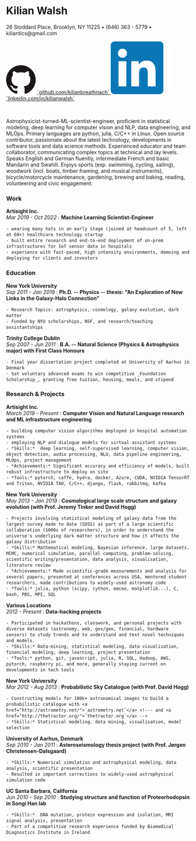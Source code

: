 <div id="page-wrap">

# Kilian Walsh

<p class="deets"> 26 Stoddard Place, Brooklyn, NY 11225 • (646) 363 - 5779 • kiliantics@gmail.com </p>

<p class="deets">
  <img src="assets/octo.svg">
    <a href="https://github.com/kilianbreathnach">
      `github.com/kilianbreathnach`
    </a>
  <img src="assets/in.svg">
    <a href="https://www.linkedin.com/in/kilianwalsh">
      `linkedin.com/in/kilianwalsh`
    </a>
</p>


<br>


Astrophysicist-turned-ML-scientist-engineer, proficient in statistical modeling, deep learning for computer vision and NLP, data engineering, and MLOps. Primary languages are python, julia, C/C++ in Linux.
Open source contributor, passionate about the latest technology, developments in software tools and data science methods.
Experienced educator and team collaborator, communicating complex topics at technical and lay levels.
Speaks English and German fluently, intermediate French and basic Mandarin and Swahili.
Enjoys sports (esp. swimming, cycling, sailing), woodwork (incl. boats, timber framing, and musical instruments), bicycle/motorcycle maintenance, gardening, brewing and baking, reading, volunteering and civic engagement.


### Work

__Artisight Inc.__ </br> <span>*Mar 2019 - Oct 2022* </span>
:   __Machine Learning Scientist-Engineer__

    - wearing many hats in an early stage (joined at headcount of 5, left at 60+) healthcare technology startup
    - built entire research and end-to-end deployment of on-prem infrastructures for IoT sensor data in hospitals
    - experience with fast-paced, high intensity environments, demoing and deploying for clients and investors


### Education

__New York University__ </br> <span>*Sep 2011 - Jan 2019* </span>
:   __Ph.D.  -- Physics -- thesis: "An Exploration of New Links in the Galaxy-Halo Connection"__

    - Research Topics: astrophysics, cosmology, galaxy evolution, dark matter
    - Funded by NYU scholarships, NSF, and research/teaching assistantships

__Trinity College Dublin__ </br> <span>*Sep 2007 - Jun 2011*</span>
:   __B.A. -- Natural Science (Physics & Astrophysics major) with First Class Honours__

    - Final year dissertation project completed at University of Aarhus in Denmark
    - Sat voluntary advanced exams to win competitive _Foundation Scholarship_, granting free tuition, housing, meals, and stipend


### Research & Projects

__Artisight Inc.__ </br> <span>*March 2019 - Present*</span>
:   __Computer Vision and Natural Language research and ML infrastructure engineering__

    - building computer vision algorithms deployed in hospital automation systems
    - employing NLP and dialogue models for virtual assistant systems
    - *Skills:*  deep learning, self-supervised learning, computer vision, object detection, audio processing, NLU, data pipeline engineering, MLOps, project management
    - *Achievements:* Significant accuracy and efficiency of models, built robust infrastructure to deploy on site
    - *Tools:* pytorch, caffe, hydra, docker, Azure, CUDA, NVIDIA TensorRT and Triton, NVIDIA TAO, C/C++, django, flask, rabbitmq, kafka

__New York University__ </br> <span>*May 2013 - Jan 2019*</span>
:   __Cosmological large scale structure and galaxy evolution (with Prof. Jeremy Tinker and David Hogg)__

    - Projects involving statistical modeling of galaxy data from the largest survey made to date (SDSS) as part of a large scientific collaboration (1000s of researchers), in order to understand the universe's underlying dark matter structure and how it affects the galaxy distribution
    - *Skills:* Mathematical modeling, Bayesian inference, large datasets, MCMC, numerical simulation, parallel computing, problem-solving, scientific writing/presentation, data analysis, visualisation, literature review
    - *Achievements:* Made scientific-grade measurements and analysis for several papers, presented at conferences across USA, mentored student researchers, made contributions to widely-used astronomy code
    - *Tools:* julia, python (scipy, cython, emcee, matplotlib...), C, bash, PBS, MPI, SQL

__Various Locations__ </br> <span>*2012 - Present*</span>
:   __Data-hacking projects__

    - Participated in hackathons, classwork, and personal projects with diverse datasets (astronomy, web, gov/geo, financial, hardware sensors) to study trends and to understand and test novel techniques and models.
    - *Skills:* Data-mining, statistical modeling, data visualisation, financial modeling, deep learning, project presentation
    - *Tools:* python, git, javascript, julia, R, SQL, Hadoop, AWS, pytorch, raspberry pi, and more, generally staying current on developments in tech tools

__New York University__ </br> <span>*Mar 2012 - Aug 2013*</span>
:   __Probabilistic Sky Catalogue (with Prof. David Hogg)__

    - Constructing models for 100k+ astronomical images to build a probabilistic catalogue with <a href="http://astrometry.net/">`astrometry.net`</a> <!--- and <a href="http://thetractor.org/">`thetractor.org`</a> -->
    - *Skills:* Statistical modeling, data mining, visualisation, model selection

__University of Aarhus, Denmark__ </br> <span>*Sep 2010 - Jan 2011*</span>
:   __Asteroseismology thesis project (with Prof. Jørgen Christensen-Dalsgaard)__

    - *Skills:* Numerical simulation and astrophysical modeling, data analysis, scientific presentation
    - Resulted in important corrections to widely-used astrophysical simulation code

__UC Santa Barbara, California__ </br> <span>*Jun 2010 - Sep 2010*</span>
:   __Studying structure and function of Proteorhodopsin in Songi Han lab__

    - *Skills:*  DNA mutation, protein expression and isolation, MRI signal analysis, presentation
    - Part of a competitive research experience funded by Biomedical Diagnostics Institute in Ireland
</div>
